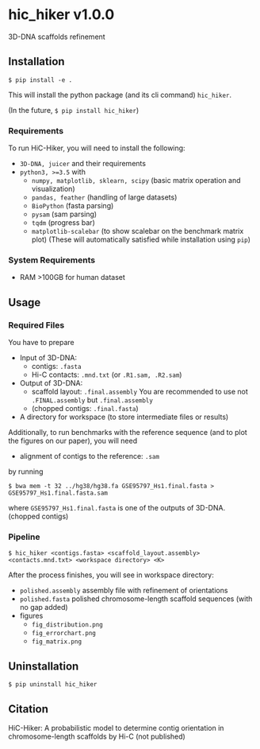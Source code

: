 # hic_hiker v1.0.0

3D-DNA scaffolds refinement


## Installation
```
$ pip install -e .
```

This will install the python package (and its cli command) `hic_hiker`.

(In the future, `$ pip install hic_hiker`)

### Requirements

To run HiC-Hiker, you will need to install the following:

- `3D-DNA, juicer` and their requirements
- `python3, >=3.5` with
    - `numpy, matplotlib, sklearn, scipy` (basic matrix operation and visualization)
    - `pandas, feather` (handling of large datasets)
    - `BioPython` (fasta parsing)
    - `pysam` (sam parsing)
    - `tqdm` (progress bar)
    - `matplotlib-scalebar` (to show scalebar on the benchmark matrix plot)
    (These will automatically satisfied while installation using `pip`)

### System Requirements

- RAM >100GB for human dataset

## Usage

### Required Files

You have to prepare

- Input of 3D-DNA:
    - contigs: `.fasta`
    - Hi-C contacts: `.mnd.txt` (or `.R1.sam, .R2.sam`)
- Output of 3D-DNA:
    - scaffold layout: `.final.assembly`
        You are recommended to use not `.FINAL.assembly` but `.final.assembly`
    - (chopped contigs: `.final.fasta`)
- A directory for workspace (to store intermediate files or results)

Additionally, to run benchmarks with the reference sequence (and to plot the figures on our paper), you will need
- alignment of contigs to the reference: `.sam`

by running
```
$ bwa mem -t 32 ../hg38/hg38.fa GSE95797_Hs1.final.fasta > GSE95797_Hs1.final.fasta.sam
```
where `GSE95797_Hs1.final.fasta` is one of the outputs of 3D-DNA. (chopped contigs)

### Pipeline
```
$ hic_hiker <contigs.fasta> <scaffold_layout.assembly> <contacts.mnd.txt> <workspace directory> <K>
```

After the process finishes, you will see in workspace directory:

- `polished.assembly` assembly file with refinement of orientations
- `polished.fasta` polished chromosome-length scaffold sequences (with no gap added)
- figures
    - `fig_distribution.png`
    - `fig_errorchart.png`
    - `fig_matrix.png`

## Uninstallation
```
$ pip uninstall hic_hiker
```

## Citation

HiC-Hiker: A probabilistic model to determine contig orientation in chromosome-length scaffolds by Hi-C (not published)

